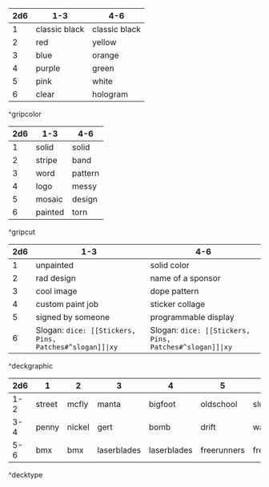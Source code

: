 
| 2d6 | 1-3 | 4-6 |
| ---- | ---- | ---- |
| 1 | classic black | classic black |
| 2 | red | yellow |
| 3 | blue | orange |
| 4 | purple | green |
| 5 | pink | white |
| 6 | clear | hologram |
^gripcolor

| 2d6 | 1-3 | 4-6 |
| ---- | ---- | ---- |
| 1 | solid | solid |
| 2 | stripe | band |
| 3 | word | pattern |
| 4 | logo | messy |
| 5 | mosaic | design |
| 6 | painted | torn |
^gripcut

| 2d6 | 1-3 | 4-6 |
| ---- | ---- | ---- |
| 1 | unpainted | solid color |
| 2 | rad design | name of a sponsor |
| 3 | cool image | dope pattern |
| 4 | custom paint job | sticker collage |
| 5 | signed by someone | programmable display |
| 6 | Slogan: `dice: [[Stickers, Pins, Patches#^slogan]]\|xy` | Slogan: `dice: [[Stickers, Pins, Patches#^slogan]]\|xy` |
^deckgraphic

| 2d6 | 1 | 2 | 3 | 4 | 5 | 6 |
| ---- | ---- | ---- | ---- | ---- | ---- | ---- |
| 1-2 | street | mcfly | manta | bigfoot | oldschool | slush |
| 3-4 | penny | nickel | gert | bomb | drift | wave |
| 5-6 | bmx | bmx | laserblades | laserblades | freerunners | freerunners |
^decktype